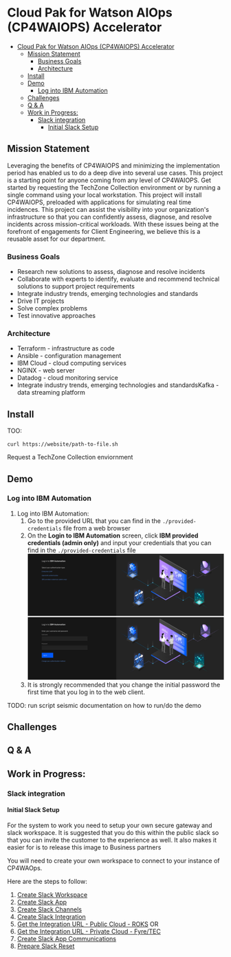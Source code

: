 # Cloud Pak for Watson AIOps (CP4WAIOPS) Accelerator

- [Cloud Pak for Watson AIOps (CP4WAIOPS) Accelerator](#cloud-pak-for-watson-aiops-cp4waiops-accelerator)
  - [Mission Statement](#mission-statement)
    - [Business Goals](#business-goals)
    - [Architecture](#architecture)
  - [Install](#install)
  - [Demo](#demo)
    - [Log into IBM Automation](#log-into-ibm-automation)
  - [Challenges](#challenges)
  - [Q & A](#q--a)
  - [Work in Progress:](#work-in-progress)
    - [Slack integration](#slack-integration)
      - [Initial Slack Setup](#initial-slack-setup)

## Mission Statement
Leveraging the benefits of CP4WAIOPS and minimizing the implementation period has enabled us to do a deep dive into several use cases. This project is a starting point for anyone coming from any level of CP4WAIOPS. Get started by requesting the TechZone Collection environment or by running a single command using your local workstation. This project will install CP4WAIOPS, preloaded with applications for simulating real time incidences. This project can assist the visibility into your organization's infrastructure so that you can confidently assess, diagnose, and resolve incidents across mission-critical workloads. With these issues being at the forefront of engagements for Client Engineering, we believe this is a reusable asset for our department.

### Business Goals
- Research new solutions to assess, diagnose and resolve incidents
- Collaborate with experts to identify, evaluate and recommend technical solutions to support project requirements
- Integrate industry trends, emerging technologies and standards
- Drive IT projects
- Solve complex problems
- Test innovative approaches

### Architecture
- Terraform - infrastructure as code
- Ansible - configuration management
- IBM Cloud - cloud computing services
- NGINX - web server
- Datadog - cloud monitoring service
- Integrate industry trends, emerging technologies and standardsKafka - data streaming platform

## Install
TOO:
```
curl https://website/path-to-file.sh
``` 
Request a TechZone Collection enviornment

## Demo
### Log into IBM Automation
1. Log into IBM Automation:
    1. Go to the provided URL that you can find in the `./provided-credentials` file from a web browser
    2. On the **Login to IBM Automation** screen, click **IBM provided credentials (admin only)** and input your credentials that you can find in the `./provided-credentials` file
    ![Screenshot](documentation/ibm-automation-3.png)
    ![Screenshot](documentation/ibm-automation-4.png)
    1. It is strongly recommended that you change the initial password the first time that you log in to the web client.

TODO:
run script
seismic documentation on how to run/do the demo

## Challenges


## Q & A


## Work in Progress:

### Slack integration
#### Initial Slack Setup 

For the system to work you need to setup your own secure gateway and slack workspace. It is suggested that you do this within the public slack so that you can invite the customer to the experience as well. It also makes it easier for is to release this image to Business partners

You will need to create your own workspace to connect to your instance of CP4WAOps.

Here are the steps to follow:

1. [Create Slack Workspace](./tools/3_slack/1_slack_workspace.md)
1. [Create Slack App](./tools/3_slack/2_slack_app_create.md)
1. [Create Slack Channels](./tools/3_slack/3_slack_channel.md)
1. [Create Slack Integration](./tools/3_slack/4_slack_integrate.md)
1. [Get the Integration URL - Public Cloud - ROKS](./tools/3_slack/5_slack_url_public.md) OR 
1. [Get the Integration URL - Private Cloud - Fyre/TEC](./tools/3_slack/5_slack_url_private.md)
1. [Create Slack App Communications](./tools/3_slack/6_slack_app_integration.md)
1. [Prepare Slack Reset](./tools/3_slack/7_slack_reset.md)